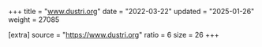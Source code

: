 +++
title = "www.dustri.org"
date = "2022-03-22"
updated = "2025-01-26"
weight = 27085

[extra]
source = "https://www.dustri.org"
ratio = 6
size = 26
+++

